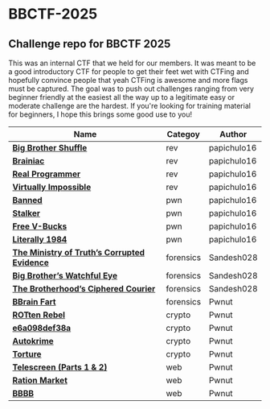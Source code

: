 # BBCTF-2025
## Challenge repo for BBCTF 2025
This was an internal CTF that we held for our members. It was meant to
be a good introductory CTF for people to get their feet wet with CTFing
and hopefully convince people that yeah CTFing is awesome and more flags
must be captured. The goal was to push out challenges ranging from very
beginner friendly at the easiest all the way up to a legitimate easy
or moderate challenge are the hardest. If you're looking for training
material for beginners, I hope this brings some good use to you!

| **Name**                                                                        | **Categoy**   | **Author**            | 
| ------------------------------------------------------------------------------- | --------- | --------------------- | 
| **[Big Brother Shuffle](rev/big-brother-shuffle-easy)**                         | rev       | papichulo16           | 
| **[Brainiac](rev/brainiac-medium)**                         | rev       | papichulo16           |  
| **[Real Programmer](rev/real-programmer-mediumhard)**                         | rev       | papichulo16           |  
| **[Virtually Impossible](rev/virtually-impossible-hard)**                         | rev       | papichulo16           | 
| **[Banned](pwn/banned-easy)**                         | pwn       | papichulo16           | 
| **[Stalker](pwn/stalker-medium)**                         | pwn       | papichulo16           | 
| **[Free V-Bucks](pwn/free-vbucks-mediumhard)**                         | pwn       | papichulo16           | 
| **[Literally 1984](pwn/literally-1984-hard)**                         | pwn       | papichulo16           | 
| **[The Ministry of Truth’s Corrupted Evidence](forensics/The%20Ministry%20of%20Truth’s%20Corrupted%20Evidence)**                         | forensics       | Sandesh028   | 
| **[Big Brother’s Watchful Eye](forensics/Big%20Brother’s%20Watchful%20Eye)**                         | forensics       | Sandesh028   | 
| **[The Brotherhood’s Ciphered Courier](forensics/The%20Brotherhood’s%20Ciphered%20Courier)**                         | forensics       | Sandesh028   | 
| **[BBrain Fart](forensics/bbrain-fart)**                         | forensics       | Pwnut   | 
| **[ROTten Rebel](crypto/ROTten-rebel)**                         | crypto       | Pwnut   | 
| **[e6a098def38a](crypto/e6a098def38a)**                         | crypto       | Pwnut   | 
| **[Autokrime](crypto/Autokrime)**                         | crypto       | Pwnut   | 
| **[Torture](crypto/Torture)**                         | crypto       | Pwnut   | 
| **[Telescreen (Parts 1 & 2)](web/Telescreen)**                         | web       | Pwnut   |
| **[Ration Market](web/Ration-Market)**                         | web       | Pwnut   |
| **[BBBB](web/bbbb)**                         | web       | Pwnut   |
